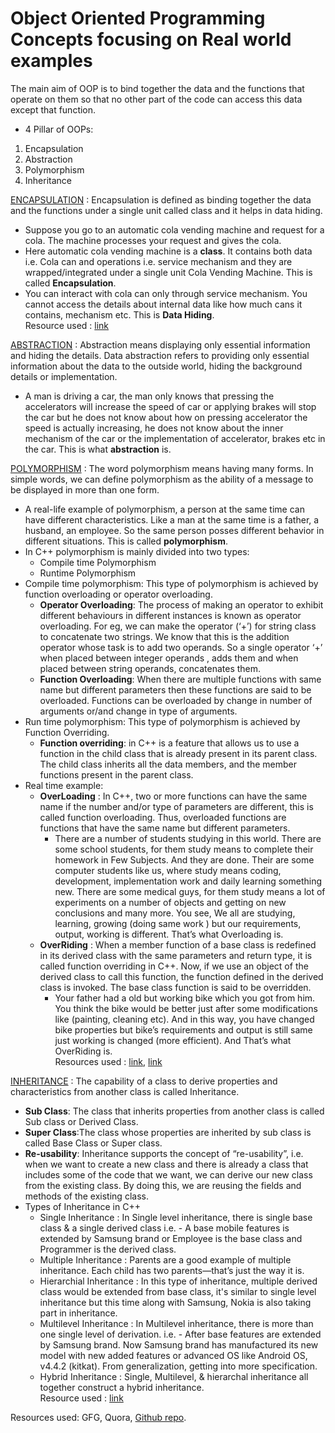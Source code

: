 # Object Oriented Programming Concepts focusing on Real world examples
The main aim of OOP is to bind together the data and the functions that operate on them so that no other part of the code can access this data except that function.

- 4 Pillar of OOPs:
1. Encapsulation
2. Abstraction
3. Polymorphism
4. Inheritance 

<ins>ENCAPSULATION</ins> : 
Encapsulation is defined as binding together the data and the functions under a single unit called class and it helps in data hiding.
- Suppose you go to an automatic cola vending machine and request for a cola. The machine processes your request and gives the cola.  
- Here automatic cola vending machine is a **class**. It contains both data i.e. Cola can and operations i.e. service mechanism and they are wrapped/integrated under a single unit Cola Vending Machine. This is called **Encapsulation**.  
- You can interact with cola can only through service mechanism. You cannot access the details about internal data like how much cans it contains, mechanism etc. This is **Data Hiding**.    
Resource used : [link](https://qr.ae/pG3bVF)

<ins>ABSTRACTION</ins> : 
Abstraction means displaying only essential information and hiding the details. Data abstraction refers to providing only essential information about the data to the outside world, hiding the background details or implementation.  
- A man is driving a car, the man only knows that pressing the accelerators will increase the speed of car or applying brakes will stop the car but he does not know about how on pressing accelerator the speed is actually increasing, he does not know about the inner mechanism of the car or the implementation of accelerator, brakes etc in the car. This is what **abstraction** is.

<ins>POLYMORPHISM</ins> : 
The word polymorphism means having many forms. In simple words, we can define polymorphism as the ability of a message to be displayed in more than one form. 
- A real-life example of polymorphism, a person at the same time can have different characteristics. Like a man at the same time is a father, a husband, an employee. So the same person posses different behavior in different situations. This is called **polymorphism**.
- In C++ polymorphism is mainly divided into two types:
  - Compile time Polymorphism  
  - Runtime Polymorphism
- Compile time polymorphism: This type of polymorphism is achieved by function overloading or operator overloading.
  - **Operator Overloading**: The process of making an operator to exhibit different behaviours in different instances is known as operator overloading. For eg, we can make the operator (‘+’) for string class to concatenate two strings. We know that this is the addition operator whose task is to add two operands. So a single operator ‘+’ when placed between integer operands , adds them and when placed between string operands, concatenates them.
  - **Function Overloading**: When there are multiple functions with same name but different parameters then these functions are said to be overloaded. Functions can be overloaded by change in number of arguments or/and change in type of arguments.
- Run time polymorphism: This type of polymorphism is achieved by Function Overriding.
  - **Function overriding**: in C++ is a feature that allows us to use a function in the child class that is already present in its parent class. The child class inherits all the data members, and the member functions present in the parent class.
- Real time example:
  - **OverLoading** : In C++, two or more functions can have the same name if the number and/or type of parameters are different, this is called function overloading. Thus, overloaded functions are functions that have the same name but different parameters.
    - There are a number of students studying in this world. There are some school students, for them study means to complete their homework in Few Subjects. And they are done. Their are some computer students like us, where study means coding, development, implementation work and daily learning something new. There are some medical guys, for them study means a lot of experiments on a number of objects and getting on new conclusions and many more. You see, We all are studying, learning, growing (doing same work ) but our requirements, output, working is different. That’s what Overloading is.
  - **OverRiding** : When a member function of a base class is redefined in its derived class with the same parameters and return type, it is called function overriding in C++. Now, if we use an object of the derived class to call this function, the function defined in the derived class is invoked. The base class function is said to be overridden.
    - Your father had a old but working bike which you got from him. You think the bike would be better just after some modifications like (painting, cleaning etc). And in this way, you have changed bike properties but bike’s requirements and output is still same just working is changed (more efficient). And That’s what OverRiding is.  
Resources used : [link](https://qr.ae/pG3gRM), [link](https://techvidvan.com/tutorials/function-overloading-and-overriding-in-cpp/)

<ins>INHERITANCE</ins> :
The capability of a class to derive properties and characteristics from another class is called Inheritance.  
 - **Sub Class**: The class that inherits properties from another class is called Sub class or Derived Class.  
 - **Super Class**:The class whose properties are inherited by sub class is called Base Class or Super class. 
 - **Re-usability**: Inheritance supports the concept of “re-usability”, i.e. when we want to create a new class and there is already a class that includes some of the code that we want, we can derive our new class from the existing class. By doing this, we are reusing the fields and methods of the existing class.
- Types of Inheritance in C++  
  - Single Inheritance : 
In Single level inheritance, there is single base class & a single derived class i.e. - A base mobile features is extended by Samsung brand or Employee is the base class and Programmer is the derived class.
  - Multiple Inheritance : Parents are a good example of multiple inheritance. Each child has two parents—that’s just the way it is.
  - Hierarchial Inheritance : In this type of inheritance, multiple derived class would be extended from base class, it's similar to single level inheritance but this time along with Samsung, Nokia is also taking part in inheritance.
  - Multilevel Inheritance : In Multilevel inheritance, there is more than one single level of derivation. i.e. - After base features are extended by Samsung brand. Now Samsung brand has manufactured its new model with new added features or advanced OS like Android OS, v4.4.2 (kitkat). From generalization, getting into more specification.
  - Hybrid Inheritance : Single, Multilevel, & hierarchal inheritance all together construct a hybrid inheritance.  
Resource used : [link](https://www.c-sharpcorner.com/UploadFile/cda5ba/object-oriented-programming-with-real-world-scenario/)





Resources used: GFG, Quora, [Github repo](https://gist.github.com/krishnadey30/cb64bf875f29b5a6c91f79ea38a2ba4e).
